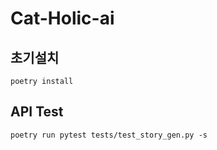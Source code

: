 # Cat-Holic-ai

## 초기설치

```
poetry install
```

## API Test

```
poetry run pytest tests/test_story_gen.py -s
```